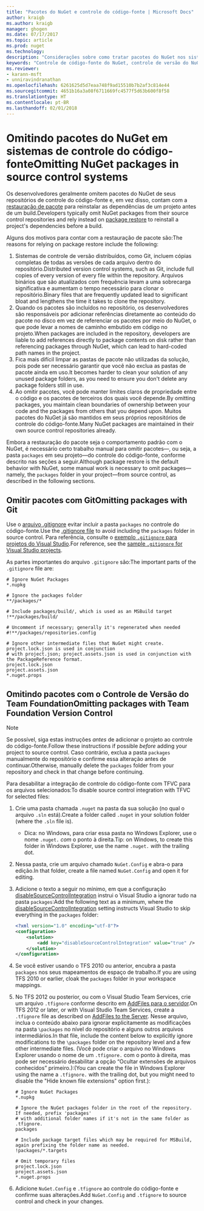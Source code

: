 ```yaml
---
title: "Pacotes do NuGet e controle do código-fonte | Microsoft Docs"
author: kraigb
ms.author: kraigb
manager: ghogen
ms.date: 07/17/2017
ms.topic: article
ms.prod: nuget
ms.technology: 
description: "Considerações sobre como tratar pacotes do NuGet nos sistemas de controle de versão e do código-fonte, e como omitir pacotes com git e TFVC."
keywords: "Controle de código-fonte do NuGet, controle de versão do NuGet, NuGet e git, NuGet e TFS, NuGet e TFVC, omitindo pacotes, repositórios de controle do código-fonte, repositórios de controle de versão"
ms.reviewer:
- karann-msft
- unniravindranathan
ms.openlocfilehash: 6261625d5d7eaa748f9ad15510b7b2af3c814e44
ms.sourcegitcommit: 4651b16a3a08f6711669fc4577f5d63b600f8f58
ms.translationtype: HT
ms.contentlocale: pt-BR
ms.lasthandoff: 02/01/2018
---
```

# <a name="omitting-nuget-packages-in-source-control-systems"></a><span data-ttu-id="7012d-104">Omitindo pacotes do NuGet em sistemas de controle do código-fonte</span><span class="sxs-lookup"><span data-stu-id="7012d-104">Omitting NuGet packages in source control systems</span></span>

<span data-ttu-id="7012d-105">Os desenvolvedores geralmente omitem pacotes do NuGet de seus repositórios de controle do código-fonte e, em vez disso, contam com a [restauração de pacote](../consume-packages/package-restore.md) para reinstalar as dependências de um projeto antes de um build.</span><span class="sxs-lookup"><span data-stu-id="7012d-105">Developers typically omit NuGet packages from their source control repositories and rely instead on [package restore](../consume-packages/package-restore.md) to reinstall a project's dependencies before a build.</span></span>

<span data-ttu-id="7012d-106">Alguns dos motivos para contar com a restauração de pacote são:</span><span class="sxs-lookup"><span data-stu-id="7012d-106">The reasons for relying on package restore include the following:</span></span>

1. <span data-ttu-id="7012d-107">Sistemas de controle de versão distribuídos, como Git, incluem cópias completas de todas as versões de cada arquivo dentro do repositório.</span><span class="sxs-lookup"><span data-stu-id="7012d-107">Distributed version control systems, such as Git, include full copies of every version of every file within the repository.</span></span> <span data-ttu-id="7012d-108">Arquivos binários que são atualizados com frequência levam a uma sobrecarga significativa e aumentam o tempo necessário para clonar o repositório.</span><span class="sxs-lookup"><span data-stu-id="7012d-108">Binary files that are frequently updated lead to significant bloat and lengthens the time it takes to clone the repository.</span></span>
1. <span data-ttu-id="7012d-109">Quando os pacotes são incluídos no repositório, os desenvolvedores são responsáveis por adicionar referências diretamente ao conteúdo do pacote no disco em vez de referenciar os pacotes por meio do NuGet, o que pode levar a nomes de caminho embutido em código no projeto.</span><span class="sxs-lookup"><span data-stu-id="7012d-109">When packages are included in the repository, developers are liable to add references directly to package contents on disk rather than referencing packages through NuGet, which can lead to hard-coded path names in the project.</span></span>
1. <span data-ttu-id="7012d-110">Fica mais difícil limpar as pastas de pacote não utilizadas da solução, pois pode ser necessário garantir que você não exclua as pastas de pacote ainda em uso.</span><span class="sxs-lookup"><span data-stu-id="7012d-110">It becomes harder to clean your solution of any unused package folders, as you need to ensure you don't delete any package folders still in use.</span></span>
1. <span data-ttu-id="7012d-111">Ao omitir pacotes, você pode manter limites claros de propriedade entre o código e os pacotes de terceiros dos quais você depende.</span><span class="sxs-lookup"><span data-stu-id="7012d-111">By omitting packages, you maintain clean boundaries of ownership between your code and the packages from others that you depend upon.</span></span> <span data-ttu-id="7012d-112">Muitos pacotes do NuGet já são mantidos em seus próprios repositórios de controle do código-fonte.</span><span class="sxs-lookup"><span data-stu-id="7012d-112">Many NuGet packages are maintained in their own source control repositories already.</span></span>

<span data-ttu-id="7012d-113">Embora a restauração do pacote seja o comportamento padrão com o NuGet, é necessário certo trabalho manual para omitir pacotes&mdash;, ou seja, a pasta `packages` em seu projeto&mdash;do controle do código-fonte, conforme descrito nas seções a seguir.</span><span class="sxs-lookup"><span data-stu-id="7012d-113">Although package restore is the default behavior with NuGet, some manual work is necessary to omit packages&mdash;namely, the `packages` folder in your project&mdash;from source control, as described in the following sections.</span></span>

## <a name="omitting-packages-with-git"></a><span data-ttu-id="7012d-114">Omitir pacotes com Git</span><span class="sxs-lookup"><span data-stu-id="7012d-114">Omitting packages with Git</span></span>

<span data-ttu-id="7012d-115">Use o [arquivo .gitignore](https://git-scm.com/docs/gitignore) evitar incluir a pasta `packages` no controle do código-fonte.</span><span class="sxs-lookup"><span data-stu-id="7012d-115">Use the [.gitignore file](https://git-scm.com/docs/gitignore) to avoid including the `packages` folder in source control.</span></span> <span data-ttu-id="7012d-116">Para referência, consulte o [exemplo `.gitignore` para projetos do Visual Studio](https://github.com/github/gitignore/blob/master/VisualStudio.gitignore).</span><span class="sxs-lookup"><span data-stu-id="7012d-116">For reference, see the [sample `.gitignore` for Visual Studio projects](https://github.com/github/gitignore/blob/master/VisualStudio.gitignore).</span></span>

<span data-ttu-id="7012d-117">As partes importantes do arquivo `.gitignore` são:</span><span class="sxs-lookup"><span data-stu-id="7012d-117">The important parts of the `.gitignore` file are:</span></span>

```gitignore
# Ignore NuGet Packages
*.nupkg

# Ignore the packages folder
**/packages/*

# Include packages/build/, which is used as an MSBuild target
!**/packages/build/

# Uncomment if necessary; generally it's regenerated when needed
#!**/packages/repositories.config

# Ignore other intermediate files that NuGet might create. project.lock.json is used in conjunction
# with project.json; project.assets.json is used in conjunction with the PackageReference format.
project.lock.json
project.assets.json
*.nuget.props
```

## <a name="omitting-packages-with-team-foundation-version-control"></a><span data-ttu-id="7012d-118">Omitindo pacotes com o Controle de Versão do Team Foundation</span><span class="sxs-lookup"><span data-stu-id="7012d-118">Omitting packages with Team Foundation Version Control</span></span>

> [!Note]
> <span data-ttu-id="7012d-119">Se possível, siga estas instruções *antes* de adicionar o projeto ao controle do código-fonte.</span><span class="sxs-lookup"><span data-stu-id="7012d-119">Follow these instructions if possible *before* adding your project to source control.</span></span> <span data-ttu-id="7012d-120">Caso contrário, exclua a pasta `packages` manualmente do repositório e confirme essa alteração antes de continuar.</span><span class="sxs-lookup"><span data-stu-id="7012d-120">Otherwise, manually delete the `packages` folder from your repository and check in that change before continuing.</span></span>

<span data-ttu-id="7012d-121">Para desabilitar a integração de controle do código-fonte com TFVC para os arquivos selecionados:</span><span class="sxs-lookup"><span data-stu-id="7012d-121">To disable source control integration with TFVC for selected files:</span></span>

1. <span data-ttu-id="7012d-122">Crie uma pasta chamada `.nuget` na pasta da sua solução (no qual o arquivo `.sln` está).</span><span class="sxs-lookup"><span data-stu-id="7012d-122">Create a folder called `.nuget` in your solution folder (where the `.sln` file is).</span></span>
    - <span data-ttu-id="7012d-123">Dica: no Windows, para criar essa pasta no Windows Explorer, use o nome `.nuget.` *com* o ponto à direita.</span><span class="sxs-lookup"><span data-stu-id="7012d-123">Tip: on Windows, to create this folder in Windows Explorer, use the name `.nuget.` *with* the trailing dot.</span></span>

1. <span data-ttu-id="7012d-124">Nessa pasta, crie um arquivo chamado `NuGet.Config` e abra-o para edição.</span><span class="sxs-lookup"><span data-stu-id="7012d-124">In that folder, create a file named `NuGet.Config` and open it for editing.</span></span>

1. <span data-ttu-id="7012d-125">Adicione o texto a seguir no mínimo, em que a configuração [disableSourceControlIntegration](../reference/nuget-config-file.md#solution-section) instrui o Visual Studio a ignorar tudo na pasta `packages`:</span><span class="sxs-lookup"><span data-stu-id="7012d-125">Add the following text as a minimum, where the [disableSourceControlIntegration](../reference/nuget-config-file.md#solution-section) setting instructs Visual Studio to skip everything in the `packages` folder:</span></span>

   ```xml
   <?xml version="1.0" encoding="utf-8"?>
   <configuration>
       <solution>
           <add key="disableSourceControlIntegration" value="true" />
       </solution>
   </configuration>
   ```

1. <span data-ttu-id="7012d-126">Se você estiver usando o TFS 2010 ou anterior, encubra a pasta `packages` nos seus mapeamentos de espaço de trabalho.</span><span class="sxs-lookup"><span data-stu-id="7012d-126">If you are using TFS 2010 or earlier, cloak the `packages` folder in your workspace mappings.</span></span>

1. <span data-ttu-id="7012d-127">No TFS 2012 ou posterior, ou com o Visual Studio Team Services, crie um arquivo `.tfignore` conforme descrito em [AddFiles para o servidor](https://www.visualstudio.com/en-us/docs/tfvc/add-files-server#tfignore).</span><span class="sxs-lookup"><span data-stu-id="7012d-127">On TFS 2012 or later, or with Visual Studio Team Services, create a `.tfignore` file as described on [AddFiles to the Server](https://www.visualstudio.com/en-us/docs/tfvc/add-files-server#tfignore).</span></span> <span data-ttu-id="7012d-128">Nesse arquivo, inclua o conteúdo abaixo para ignorar explicitamente as modificações na pasta `\packages` no nível do repositório e alguns outros arquivos intermediários.</span><span class="sxs-lookup"><span data-stu-id="7012d-128">In that file, include the content below to explicitly ignore modifications to the `\packages` folder on the repository level and a few other intermediate files.</span></span> <span data-ttu-id="7012d-129">(Você pode criar o arquivo no Windows Explorer usando o nome de um `.tfignore.` com o ponto à direita, mas pode ser necessário desabilitar a opção “Ocultar extensões de arquivos conhecidos” primeiro.):</span><span class="sxs-lookup"><span data-stu-id="7012d-129">(You can create the file in Windows Explorer using the name a `.tfignore.` with the trailing dot, but you might need to disable the "Hide known file extensions" option first.):</span></span>

   ```cli
   # Ignore NuGet Packages
   *.nupkg

   # Ignore the NuGet packages folder in the root of the repository. If needed, prefix 'packages'
   # with additional folder names if it's not in the same folder as .tfignore.   
   packages

   # Include package target files which may be required for MSBuild, again prefixing the folder name as needed.
   !packages/*.targets

   # Omit temporary files
   project.lock.json
   project.assets.json
   *.nuget.props
   ```

1. <span data-ttu-id="7012d-130">Adicione `NuGet.Config` e `.tfignore` ao controle do código-fonte e confirme suas alterações.</span><span class="sxs-lookup"><span data-stu-id="7012d-130">Add `NuGet.Config` and `.tfignore` to source control and check in your changes.</span></span>
